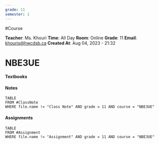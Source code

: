 ```yaml
---
grade: 11
semester: 1
---
```


#Course

**Teacher**: Ms. Khouri
**Time**: All Day
**Room**: Online
**Grade**: 11
**Email**: khouris@hwcdsb.ca
**Created At**: Aug 04, 2023 - 21:32
# NBE3UE

#### Textbooks

#### Notes
```dataview
TABLE 
FROM #ClassNote 
WHERE file.name != "Class Note" AND grade = 11 AND course = "NBE3UE"
```
#### Assignments
```dataview
TABLE 
FROM #Assignment 
WHERE file.name != "Assignment" AND grade = 11 AND course = "NBE3UE"
```
